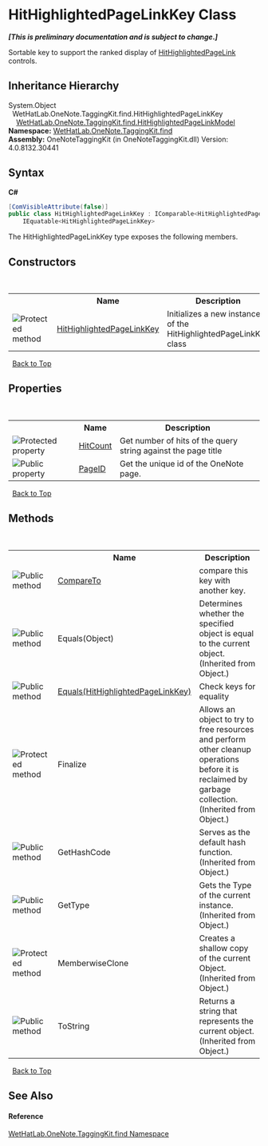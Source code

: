 # HitHighlightedPageLinkKey Class
 _**\[This is preliminary documentation and is subject to change.\]**_

Sortable key to support the ranked display of <a href="966dba74-7e30-e7ae-0c01-027505f35810.md">HitHighlightedPageLink</a> controls.


## Inheritance Hierarchy
System.Object<br />&nbsp;&nbsp;WetHatLab.OneNote.TaggingKit.find.HitHighlightedPageLinkKey<br />&nbsp;&nbsp;&nbsp;&nbsp;<a href="4d4cd7ac-7006-c76d-d331-884873162922.md">WetHatLab.OneNote.TaggingKit.find.HitHighlightedPageLinkModel</a><br />
**Namespace:**&nbsp;<a href="0e3a8efd-07d2-1709-b1cd-709153222081.md">WetHatLab.OneNote.TaggingKit.find</a><br />**Assembly:**&nbsp;OneNoteTaggingKit (in OneNoteTaggingKit.dll) Version: 4.0.8132.30441

## Syntax

**C#**<br />
``` C#
[ComVisibleAttribute(false)]
public class HitHighlightedPageLinkKey : IComparable<HitHighlightedPageLinkKey>, 
	IEquatable<HitHighlightedPageLinkKey>
```

The HitHighlightedPageLinkKey type exposes the following members.


## Constructors
&nbsp;<table><tr><th></th><th>Name</th><th>Description</th></tr><tr><td>![Protected method](media/protmethod.gif "Protected method")</td><td><a href="e75ac471-c4db-87d5-d7a5-7782e6976578.md">HitHighlightedPageLinkKey</a></td><td>
Initializes a new instance of the HitHighlightedPageLinkKey class</td></tr></table>&nbsp;
<a href="#hithighlightedpagelinkkey-class">Back to Top</a>

## Properties
&nbsp;<table><tr><th></th><th>Name</th><th>Description</th></tr><tr><td>![Protected property](media/protproperty.gif "Protected property")</td><td><a href="6dd77e92-30ee-6e42-1104-e5c63f2d8735.md">HitCount</a></td><td>
Get number of hits of the query string against the page title</td></tr><tr><td>![Public property](media/pubproperty.gif "Public property")</td><td><a href="afad20f1-ef50-f065-b05f-32db6d98a0d6.md">PageID</a></td><td>
Get the unique id of the OneNote page.</td></tr></table>&nbsp;
<a href="#hithighlightedpagelinkkey-class">Back to Top</a>

## Methods
&nbsp;<table><tr><th></th><th>Name</th><th>Description</th></tr><tr><td>![Public method](media/pubmethod.gif "Public method")</td><td><a href="fe7b1d50-fa56-204c-f6da-4c3d853f0bd1.md">CompareTo</a></td><td>
compare this key with another key.</td></tr><tr><td>![Public method](media/pubmethod.gif "Public method")</td><td>Equals(Object)</td><td>
Determines whether the specified object is equal to the current object.
 (Inherited from Object.)</td></tr><tr><td>![Public method](media/pubmethod.gif "Public method")</td><td><a href="d7a824f6-e762-698e-7dc4-54b0a0d8537b.md">Equals(HitHighlightedPageLinkKey)</a></td><td>
Check keys for equality</td></tr><tr><td>![Protected method](media/protmethod.gif "Protected method")</td><td>Finalize</td><td>
Allows an object to try to free resources and perform other cleanup operations before it is reclaimed by garbage collection.
 (Inherited from Object.)</td></tr><tr><td>![Public method](media/pubmethod.gif "Public method")</td><td>GetHashCode</td><td>
Serves as the default hash function.
 (Inherited from Object.)</td></tr><tr><td>![Public method](media/pubmethod.gif "Public method")</td><td>GetType</td><td>
Gets the Type of the current instance.
 (Inherited from Object.)</td></tr><tr><td>![Protected method](media/protmethod.gif "Protected method")</td><td>MemberwiseClone</td><td>
Creates a shallow copy of the current Object.
 (Inherited from Object.)</td></tr><tr><td>![Public method](media/pubmethod.gif "Public method")</td><td>ToString</td><td>
Returns a string that represents the current object.
 (Inherited from Object.)</td></tr></table>&nbsp;
<a href="#hithighlightedpagelinkkey-class">Back to Top</a>

## See Also


#### Reference
<a href="0e3a8efd-07d2-1709-b1cd-709153222081.md">WetHatLab.OneNote.TaggingKit.find Namespace</a><br />